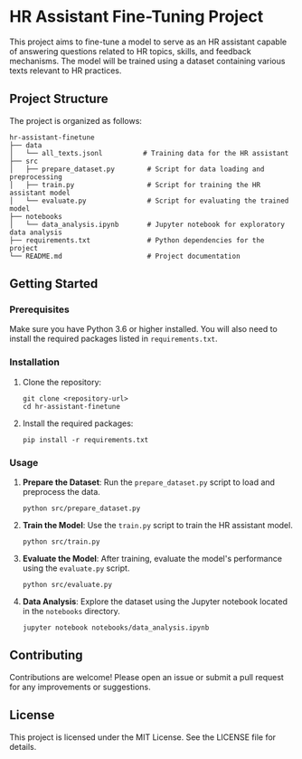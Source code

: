 # HR Assistant Fine-Tuning Project

This project aims to fine-tune a model to serve as an HR assistant capable of answering questions related to HR topics, skills, and feedback mechanisms. The model will be trained using a dataset containing various texts relevant to HR practices.

## Project Structure

The project is organized as follows:

```
hr-assistant-finetune
├── data
│   └── all_texts.jsonl          # Training data for the HR assistant
├── src
│   ├── prepare_dataset.py        # Script for data loading and preprocessing
│   ├── train.py                  # Script for training the HR assistant model
│   └── evaluate.py               # Script for evaluating the trained model
├── notebooks
│   └── data_analysis.ipynb       # Jupyter notebook for exploratory data analysis
├── requirements.txt              # Python dependencies for the project
└── README.md                     # Project documentation
```

## Getting Started

### Prerequisites

Make sure you have Python 3.6 or higher installed. You will also need to install the required packages listed in `requirements.txt`.

### Installation

1. Clone the repository:
   ```
   git clone <repository-url>
   cd hr-assistant-finetune
   ```

2. Install the required packages:
   ```
   pip install -r requirements.txt
   ```

### Usage

1. **Prepare the Dataset**: Run the `prepare_dataset.py` script to load and preprocess the data.
   ```
   python src/prepare_dataset.py
   ```

2. **Train the Model**: Use the `train.py` script to train the HR assistant model.
   ```
   python src/train.py
   ```

3. **Evaluate the Model**: After training, evaluate the model's performance using the `evaluate.py` script.
   ```
   python src/evaluate.py
   ```

4. **Data Analysis**: Explore the dataset using the Jupyter notebook located in the `notebooks` directory.
   ```
   jupyter notebook notebooks/data_analysis.ipynb
   ```

## Contributing

Contributions are welcome! Please open an issue or submit a pull request for any improvements or suggestions.

## License

This project is licensed under the MIT License. See the LICENSE file for details.
